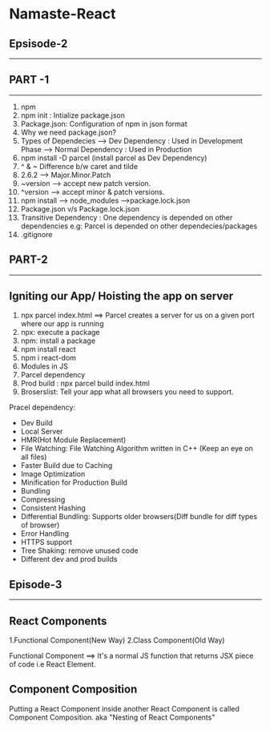 # Namaste-React 
Epsisode-2
-------------
-------------
PART -1
---------
---------

1.  npm
2.  npm init : Intialize package.json
3.  Package.json: Configuration of npm in json format
4.  Why we need package.json?
5.  Types of Dependecies
        --> Dev Dependency : Used in Development Phase
        --> Normal Dependency : Used in Production
6.  npm install -D parcel (install parcel as Dev Dependency)
7.  ^ & ~ Difference b/w caret and tilde
8.  2.6.2 --> Major.Minor.Patch
9.  ~version --> accept new patch version.
10. ^version --> accept minor & patch versions.
11. npm install
            --> node_modules
            -->package.lock.json
12. Package.json v/s Package.lock.json
13. Transitive Dependency : One dependency is depended on other dependencies 
                            e.g: Parcel is depended on other dependecies/packages
14. .gitignore

PART-2
----------
----------
Igniting our App/ Hoisting the app on server
---------------------------------------------
1.  npx parcel index.html
    ==> Parcel creates a server for us on a given port where our app is running
2.  npx: execute a package
3.  npm: install a package
4.  npm install react
5.  npm i react-dom
6.  Modules in JS 
7. Parcel dependency
8. Prod build : npx parcel build index.html
9. Broserslist: Tell your app what all browsers you need to support.




Pracel dependency:
* Dev Build
* Local Server
* HMR(Hot Module Replacement)
* File Watching: File Watching Algorithm written in C++
  (Keep an eye on all files)
* Faster Build due to Caching
* Image Optimization
* Minification for Production Build
* Bundling
* Compressing
* Consistent Hashing
* Differential Bundling: Supports older browsers(Diff bundle for diff types of browser)
* Error Handling
* HTTPS support
* Tree Shaking: remove unused code
* Different dev and prod builds

Episode-3
----------
----------

React Components
------------------
1.Functional Component(New Way)
2.Class Component(Old Way)

Functional Component ==> It's a normal JS function that returns JSX piece of code i.e React Element.

Component Composition
-----------------------
Putting a React Component inside another React Component is called Component Composition.
aka "Nesting of React Components"


